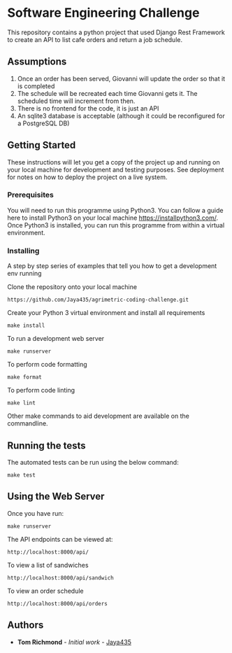 # Software Engineering Challenge

This repository contains a python project that used Django Rest Framework to create an API to list 
cafe orders and return a job schedule.

## Assumptions

1. Once an order has been served, Giovanni will update the order so that it is completed
2. The schedule will be recreated each time Giovanni gets it. The scheduled time will increment 
from then.
3. There is no frontend for the code, it is just an API
4. An sqlite3 database is acceptable (although it could be reconfigured for a PostgreSQL DB)

## Getting Started

These instructions will let you get a copy of the project up and running on your local machine for
development and testing purposes. See deployment for notes on how to deploy the project on a live
system.

### Prerequisites

You will need to run this programme using Python3. You can follow a guide here to install Python3
on your local machine https://installpython3.com/. Once Python3 is installed, you can run this
programme from within a virtual environment.

### Installing

A step by step series of examples that tell you how to get a development env running

Clone the repository onto your local machine
```
https://github.com/Jaya435/agrimetric-coding-challenge.git
```
Create your Python 3 virtual environment and install all requirements
```
make install
```

To run a development web server
```
make runserver
```

To perform code formatting
```
make format
```
To perform code linting
```
make lint
```

Other make commands to aid development are available on the commandline.


## Running the tests

The automated tests can be run using the below command:
```
make test
```

## Using the Web Server
Once you have run:
```
make runserver
```
The API endpoints can be viewed at:
```
http://localhost:8000/api/
```
To view a list of sandwiches
```
http://localhost:8000/api/sandwich
```
To view an order schedule
```
http://localhost:8000/api/orders
```

## Authors

* **Tom Richmond** - *Initial work* - [Jaya435](https://github.com/Jaya435/)
